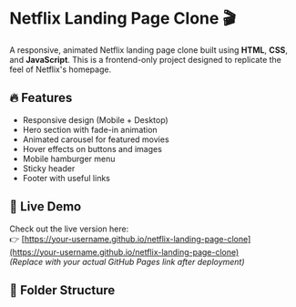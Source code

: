 # Netflix Landing Page Clone 🎬

A responsive, animated Netflix landing page clone built using **HTML**, **CSS**, and **JavaScript**. This is a frontend-only project designed to replicate the feel of Netflix's homepage.

## 🔥 Features

- Responsive design (Mobile + Desktop)
- Hero section with fade-in animation
- Animated carousel for featured movies
- Hover effects on buttons and images
- Mobile hamburger menu
- Sticky header
- Footer with useful links

## 🚀 Live Demo

Check out the live version here:  
👉 [https://your-username.github.io/netflix-landing-page-clone](https://your-username.github.io/netflix-landing-page-clone)  
*(Replace with your actual GitHub Pages link after deployment)*

## 📁 Folder Structure

